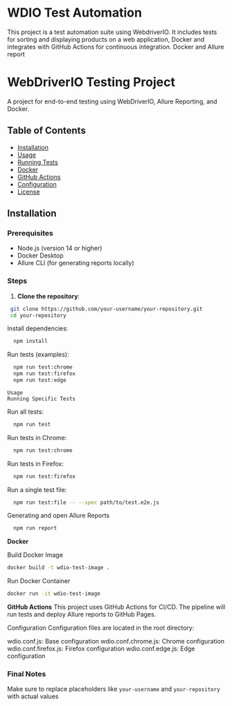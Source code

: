 # WDIO Test Automation

This project is a test automation suite using WebdriverIO.
It includes tests for sorting and displaying products on a web application, Docker
and integrates with GitHub Actions for continuous integration. Docker and Allure report

# WebDriverIO Testing Project

A project for end-to-end testing using WebDriverIO, Allure Reporting, and Docker.

## Table of Contents

- [Installation](#installation)
- [Usage](#usage)
- [Running Tests](#running-tests)
- [Docker](#docker)
- [GitHub Actions](#github-actions)
- [Configuration](#configuration)
- [License](#license)

## Installation

### Prerequisites

- Node.js (version 14 or higher)
- Docker Desktop
- Allure CLI (for generating reports locally)

### Steps

1. **Clone the repository**:
  ```bash
   git clone https://github.com/your-username/your-repository.git
   cd your-repository
   ```

Install dependencies:

  ```bash
    npm install
```

Run tests (examples):

  ```bash
    npm run test:chrome
    npm run test:firefox
    npm run test:edge
  ```
    Usage
    Running Specific Tests


Run all tests:
  ```bash
    npm run test
```

Run tests in Chrome:
  ```bash
    npm run test:chrome
```
Run tests in Firefox:
  ```bash
    npm run test:firefox
```
Run a single test file:
  ```bash
    npm run test:file -- --spec path/to/test.e2e.js
```
Generating and open Allure Reports
  ```bash
    npm run report
```
**Docker**

Build Docker Image
```bash
docker build -t wdio-test-image .
```
Run Docker Container
```bash
docker run -it wdio-test-image
```
**GitHub Actions**
This project uses GitHub Actions for CI/CD. The pipeline will run tests and deploy Allure reports to GitHub Pages.

Configuration
Configuration files are located in the root directory:

wdio.conf.js: Base configuration
wdio.conf.chrome.js: Chrome configuration
wdio.conf.firefox.js: Firefox configuration
wdio.conf.edge.js: Edge configuration

### Final Notes

Make sure to replace placeholders like `your-username` and `your-repository` with actual values
